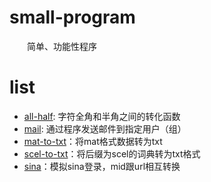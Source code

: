 # small-program
&emsp;&emsp;简单、功能性程序

# list

* [all-half](https://github.com/xwzhong/small-program/tree/master/all-half): 字符全角和半角之间的转化函数
* [mail](https://github.com/xwzhong/small-program/tree/master/mail): 通过程序发送邮件到指定用户（组）
* [mat-to-txt](https://github.com/xwzhong/small-program/tree/master/mat-to-txt)：将mat格式数据转为txt
* [scel-to-txt](https://github.com/xwzhong/small-program/tree/master/scel-to-txt)：将后缀为scel的词典转为txt格式
* [sina](https://github.com/xwzhong/small-program/tree/master/sina)：模拟sina登录，mid跟url相互转换
